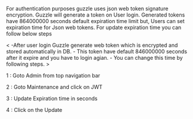 For authentication purposes guzzle uses json web token signature encryption. Guzzle will generate a token on User login. Generated tokens have 864000000 seconds default expiration time limit but, Users can  set expiration time for Json web tokens. For update expiration time you can follow below steps

< -After user login Guzzle generate web token which is encrypted and stored automatically in DB.
	- This token have default 846000000 seconds after it expire and you have to login agian.
	- You can change this time by following steps. >

1 : Goto Admin from top navigation bar

2 : Goto Maintenance and click on JWT

3 : Update Expiration time in seconds

4 : Click on the Update
